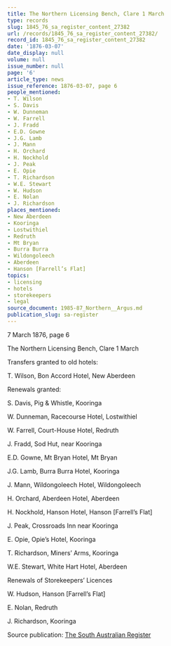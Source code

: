 ```yaml
---
title: The Northern Licensing Bench, Clare 1 March
type: records
slug: 1845_76_sa_register_content_27382
url: /records/1845_76_sa_register_content_27382/
record_id: 1845_76_sa_register_content_27382
date: '1876-03-07'
date_display: null
volume: null
issue_number: null
page: '6'
article_type: news
issue_reference: 1876-03-07, page 6
people_mentioned:
- T. Wilson
- S. Davis
- W. Dunneman
- W. Farrell
- J. Fradd
- E.D. Gowne
- J.G. Lamb
- J. Mann
- H. Orchard
- H. Nockhold
- J. Peak
- E. Opie
- T. Richardson
- W.E. Stewart
- W. Hudson
- E. Nolan
- J. Richardson
places_mentioned:
- New Aberdeen
- Kooringa
- Lostwithiel
- Redruth
- Mt Bryan
- Burra Burra
- Wildongoleech
- Aberdeen
- Hanson [Farrell’s Flat]
topics:
- licensing
- hotels
- storekeepers
- legal
source_document: 1985-87_Northern__Argus.md
publication_slug: sa-register
---
```


7 March 1876, page 6

The Northern Licensing Bench, Clare 1 March

Transfers granted to old hotels:

T. Wilson, Bon Accord Hotel, New Aberdeen

Renewals granted:

S. Davis, Pig & Whistle, Kooringa

W. Dunneman, Racecourse Hotel, Lostwithiel

W. Farrell, Court-House Hotel, Redruth

J. Fradd, Sod Hut, near Kooringa

E.D. Gowne, Mt Bryan Hotel, Mt Bryan

J.G. Lamb, Burra Burra Hotel, Kooringa

J. Mann, Wildongoleech Hotel, Wildongoleech

H. Orchard, Aberdeen Hotel, Aberdeen

H. Nockhold, Hanson Hotel, Hanson [Farrell’s Flat]

J. Peak, Crossroads Inn near Kooringa

E. Opie, Opie’s Hotel, Kooringa

T. Richardson, Miners’ Arms, Kooringa

W.E. Stewart, White Hart Hotel, Aberdeen

Renewals of Storekeepers’ Licences

W. Hudson, Hanson [Farrell’s Flat]

E. Nolan, Redruth

J. Richardson, Kooringa

Source publication: [The South Australian Register](/publications/sa-register/)
